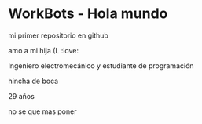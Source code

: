 # WorkBots - Hola mundo

mi primer repositorio en github

amo a mi hija (L :love: 

Ingeniero electromecánico y estudiante de programación

hincha de boca

29 años

no se que mas poner
